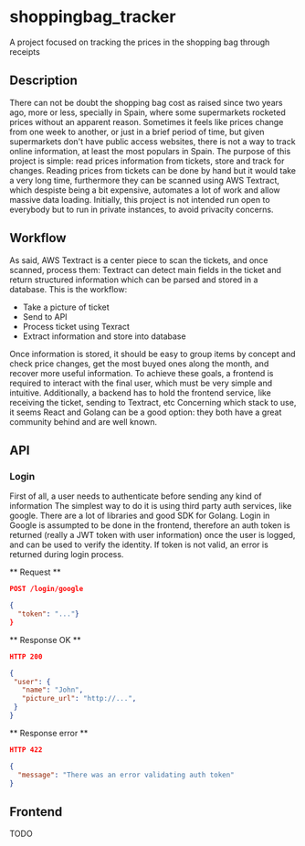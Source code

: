 # shoppingbag_tracker
A project focused on tracking the prices in the shopping bag through receipts

## Description
There can not be doubt the shopping bag cost as raised since two years ago, more or less, specially in Spain, where some supermarkets rocketed prices without an apparent reason.  Sometimes it feels like prices change from one week to another, or just in a brief period of time, but given supermarkets don't have public access websites, there is not a way to track online information, at least the most populars in Spain.
The purpose of this project is simple: read prices information from tickets, store and track for changes.
Reading prices from tickets can be done by hand but it would take a very long time, furthermore they can be scanned using AWS Textract, which despiste being a bit expensive, automates a lot of work and allow massive data loading.
Initially, this project is not intended run open to everybody but to run in private instances, to avoid privacity concerns.

## Workflow
As said, AWS Textract is a center piece to scan the tickets, and once scanned, process them: Textract can detect main fields in the ticket and return structured information which can be parsed and stored in a database.
This is the workflow:

- Take a picture of ticket
- Send to API
- Process ticket using Texract
- Extract information and store into database

Once information is stored, it should be easy to group items by concept and check price changes, get the most buyed ones along the month, and recover more useful information.
To achieve these goals, a frontend is required to interact with the final user, which must be very simple and intuitive. Additionally, a backend has to hold the frontend service, like receiving the ticket, sending to Textract, etc
Concerning which stack to use, it seems React and Golang can be a good option: they both have a great community behind and are well known.

## API
### Login ###
First of all, a user needs to authenticate before sending any kind of information
The simplest way to do it is using third party auth services, like google. There are a lot of libraries and good SDK for Golang.
Login in Google is assumpted to be done in the frontend, therefore an auth token is returned (really a JWT token with user information) once the user is logged, and can be used to verify the identity.
If token is not valid, an error is returned during login process.

** Request **
```json
POST /login/google

{
  "token": "..."}
}
```

** Response OK **
```json
HTTP 200

{
 "user": {
   "name": "John",
   "picture_url": "http://...",
 }
}
```

** Response error **
```json
HTTP 422

{
  "message": "There was an error validating auth token"
}
```

## Frontend
TODO
